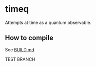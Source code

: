 # timeq
Attempts at time as a quantum observable.

## How to compile
See [BUILD.md](BUILD.md).

TEST BRANCH
